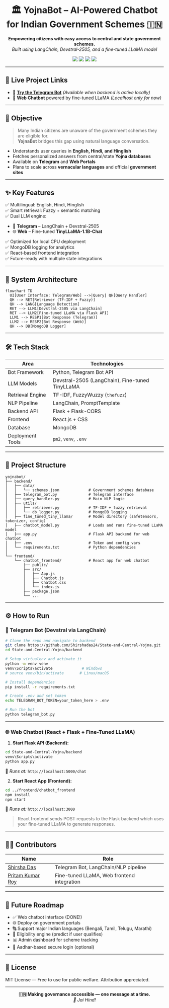 <h1 align="center">🏛️ YojnaBot – AI-Powered Chatbot for Indian Government Schemes 🇮🇳</h1>

<p align="center">
  <b>Empowering citizens with easy access to central and state government schemes.</b><br />
  <i>Built using LangChain, Devstral-2505, and a fine-tuned LLaMA model</i>
</p>

<p align="center">
  <img src="https://img.shields.io/badge/NLP-GovSchemes-blue?style=flat-square" />
  <img src="https://img.shields.io/badge/LLM-LLaMA--based-green?style=flat-square" />
  <img src="https://img.shields.io/badge/Platform-Telegram%20%7C%20Web-critical?style=flat-square" />
  <img src="https://img.shields.io/badge/Language-Hindi%2FEnglish%2FHinglish-informational?style=flat-square" />
</p>

---

## 🔗 Live Project Links

- 🤖 [**Try the Telegram Bot**](https://t.me/YOUR_BOT_USERNAME) *(Available when backend is active locally)*
- 💬 **Web Chatbot** powered by fine-tuned LLaMA *(Localhost only for now)*

---

## 🎯 Objective

> Many Indian citizens are unaware of the government schemes they are eligible for.  
> **YojnaBot** bridges this gap using natural language conversation.

- Understands user queries in **English, Hindi, and Hinglish**
- Fetches personalized answers from central/state **Yojna databases**
- Available on **Telegram** and **Web Portals**
- Plans to scale across **vernacular languages** and official **government sites**

---

## ✨ Key Features

✅ Multilingual: English, Hindi, Hinglish  
✅ Smart retrieval: Fuzzy + semantic matching  
✅ Dual LLM engine:
- 📱 **Telegram** – LangChain + Devstral-2505
- 🌐 **Web** – Fine-tuned **TinyLLaMA-1.1B-Chat**

✅ Optimized for local CPU deployment  
✅ MongoDB logging for analytics  
✅ React-based frontend integration  
✅ Future-ready with multiple state integrations

---

## 🧠 System Architecture

```mermaid
flowchart TD
  UI[User Interface: Telegram/Web] -->|Query| QH[Query Handler]
  QH --> RET[Retriever (TF-IDF + Fuzzy)]
  QH --> LANG[Language Detection]
  RET --> LLM1[Devstral-2505 via LangChain]
  RET --> LLM2[Fine-tuned LLaMA via Flask API]
  LLM1 --> RESP1[Bot Response (Telegram)]
  LLM2 --> RESP2[Bot Response (Web)]
  QH --> DB[MongoDB Logger]
```

---

## 🛠 Tech Stack

| Area             | Technologies |
|------------------|--------------|
| Bot Framework    | Python, Telegram Bot API |
| LLM Models       | Devstral-2505 (LangChain), Fine-tuned TinyLLaMA |
| Retrieval Engine | TF-IDF, FuzzyWuzzy (`thefuzz`) |
| NLP Pipeline     | LangChain, PromptTemplate |
| Backend API      | Flask + Flask-CORS |
| Frontend         | React.js + CSS |
| Database         | MongoDB |
| Deployment Tools | `pm2`, `venv`, `.env` |

---

## 📁 Project Structure

```
yojnabot/
├── backend/
│   ├── data/
│   │   └── schemes.json             # Government schemes database
│   ├── telegram_bot.py              # Telegram interface
│   ├── query_handler.py             # Main NLP logic
│   ├── utils/
│   │   ├── retriever.py             # TF-IDF + fuzzy retrieval
│   │   └── db_logger.py             # MongoDB logging
│   ├── fine_tuned_tiny_llama/       # Model directory (safetensors, tokenizer, config)
│   ├── chatbot_model.py             # Loads and runs fine-tuned LLaMA model
│   ├── app.py                       # Flask API backend for web chatbot
│   ├── .env                         # Token and config vars
│   └── requirements.txt             # Python dependencies
│
└── frontend/
    └── chatbot_frontend/            # React app for web chatbot
        ├── public/
        ├── src/
        │   ├── App.js
        │   ├── Chatbot.js
        │   ├── Chatbot.css
        │   └── index.js
        ├── package.json
        └── ...
```

---

## ⚙️ How to Run

### 🚀 Telegram Bot (Devstral via LangChain)

```bash
# Clone the repo and navigate to backend
git clone https://github.com/Shirshadas24/State-and-Central-Yojna.git
cd State-and-Central-Yojna/backend

# Setup virtualenv and activate it
python -m venv venv
venv\Scripts\activate             # Windows
# source venv/bin/activate       # Linux/macOS

# Install dependencies
pip install -r requirements.txt

# Create .env and set token
echo TELEGRAM_BOT_TOKEN=your_token_here > .env

# Run the bot
python telegram_bot.py
```

---

### 🌐 Web Chatbot (React + Flask + Fine-Tuned LLaMA)

1. **Start Flask API (Backend):**

```bash
cd State-and-Central-Yojna/backend
venv\Scripts\activate
python app.py
```

📍 *Runs at:* `http://localhost:5000/chat`

2. **Start React App (Frontend):**

```bash
cd ../frontend/chatbot_frontend
npm install
npm start
```

📍 *Runs at:* `http://localhost:3000`

> React frontend sends POST requests to the Flask backend which uses your fine-tuned LLaMA to generate responses.

---

## 👨‍💻 Contributors

| Name | Role |
|------|------|
| [Shirsha Das](https://shirshadas.vercel.app/) | Telegram Bot, LangChain/NLP pipeline |
| [Pritam Kumar Roy](https://pritam-kumar-roy.vercel.app/) | Fine-tuned LLaMA, Web frontend integration |

---

## 🌱 Future Roadmap

- ✅ Web chatbot interface (DONE!)
- 🌐 Deploy on government portals
- 🔠 Support major Indian languages (Bengali, Tamil, Telugu, Marathi)
- 🎯 Eligibility engine (predict if user qualifies)
- 📊 Admin dashboard for scheme tracking
- 🔐 Aadhar-based secure login (optional)

---

## 📜 License

MIT License — Free to use for public welfare. Attribution appreciated.

---

<p align="center"><b>🇮🇳 Making governance accessible — one message at a time.</b><br/><i>🙌 Jai Hind!</i></p>
